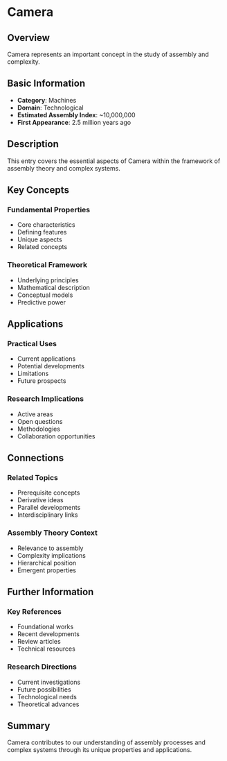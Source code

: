 # Camera

## Overview

Camera represents an important concept in the study of assembly and complexity.

## Basic Information

- **Category**: Machines
- **Domain**: Technological
- **Estimated Assembly Index**: ~10,000,000
- **First Appearance**: 2.5 million years ago

## Description

This entry covers the essential aspects of Camera within the framework of assembly theory and complex systems.

## Key Concepts

### Fundamental Properties
- Core characteristics
- Defining features
- Unique aspects
- Related concepts

### Theoretical Framework
- Underlying principles
- Mathematical description
- Conceptual models
- Predictive power

## Applications

### Practical Uses
- Current applications
- Potential developments
- Limitations
- Future prospects

### Research Implications
- Active areas
- Open questions
- Methodologies
- Collaboration opportunities

## Connections

### Related Topics
- Prerequisite concepts
- Derivative ideas
- Parallel developments
- Interdisciplinary links

### Assembly Theory Context
- Relevance to assembly
- Complexity implications
- Hierarchical position
- Emergent properties

## Further Information

### Key References
- Foundational works
- Recent developments
- Review articles
- Technical resources

### Research Directions
- Current investigations
- Future possibilities
- Technological needs
- Theoretical advances

## Summary

Camera contributes to our understanding of assembly processes and complex systems through its unique properties and applications.
